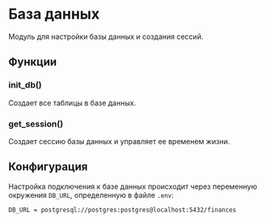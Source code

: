 # База данных

Модуль для настройки базы данных и создания сессий.

## Функции

### init_db()
Создает все таблицы в базе данных.

### get_session()
Создает сессию базы данных и управляет ее временем жизни.

## Конфигурация

Настройка подключения к базе данных происходит через переменную окружения `DB_URL`, определенную в файле `.env`:

```env
DB_URL = postgresql://postgres:postgres@localhost:5432/finances
```